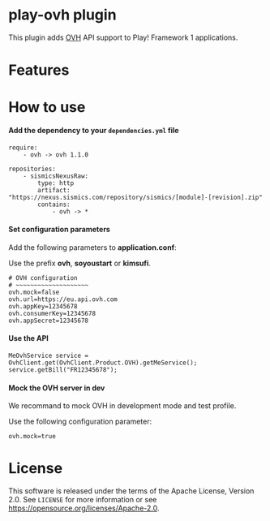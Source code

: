 # play-ovh plugin

This plugin adds [OVH](https://www.ovh.com/) API support to Play! Framework 1 applications.

# Features

# How to use

####  Add the dependency to your `dependencies.yml` file

```
require:
    - ovh -> ovh 1.1.0

repositories:
    - sismicsNexusRaw:
        type: http
        artifact: "https://nexus.sismics.com/repository/sismics/[module]-[revision].zip"
        contains:
            - ovh -> *

```
####  Set configuration parameters

Add the following parameters to **application.conf**:

Use the prefix **ovh**, **soyoustart** or **kimsufi**.

```
# OVH configuration
# ~~~~~~~~~~~~~~~~~~~~
ovh.mock=false
ovh.url=https://eu.api.ovh.com
ovh.appKey=12345678
ovh.consumerKey=12345678
ovh.appSecret=12345678
```
####  Use the API

```
MeOvhService service = OvhClient.get(OvhClient.Product.OVH).getMeService();
service.getBill("FR12345678");
```

####  Mock the OVH server in dev

We recommand to mock OVH in development mode and test profile.

Use the following configuration parameter:

```
ovh.mock=true
```

# License

This software is released under the terms of the Apache License, Version 2.0. See `LICENSE` for more
information or see <https://opensource.org/licenses/Apache-2.0>.
